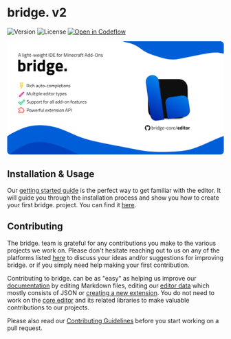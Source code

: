 # bridge. v2

<img alt="Version" src="https://img.shields.io/github/v/release/bridge-core/editor?style=flat&height=40&label=Version&message=Test&color=121212&labelColor=005bc9" height="20" > <img alt="License" src="https://img.shields.io/static/v1?style=flat&height=40&label=License&message=GPL-3.0&color=121212&labelColor=005bc9" height="20" > <a href="https://pr.new/github.com/bridge-core/editor/tree/dev" target="_blank">
<img alt="Open in Codeflow" src="https://developer.stackblitz.com/img/open_in_codeflow_small.svg" >
</a>

<a href="https://bridge-core.app/">
    <img src="./public/img/social-preview-rounded.png">
</a>

## Installation & Usage

Our [getting started guide](https://bridge-core.app/guide/) is the perfect way to get familiar with the editor. It will guide you through the installation process and show you how to create your first bridge. project. You can find it [here](https://bridge-core.app/guide/).

## Contributing

The bridge. team is grateful for any contributions you make to the various projects we work on.
Please don't hesitate reaching out to us on any of the platforms listed [here](https://bridge-core.app/guide/community.html) to discuss your ideas and/or suggestions for improving bridge. or if you simply need help making your first contribution.

Contributing to bridge. can be as "easy" as helping us improve our [documentation](https://github.com/bridge-core/docs/) by editing Markdown files, editing our [editor data](https://github.com/bridge-core/editor-packages/) which mostly consists of JSON or [creating a new extension](/extensions/). You do not need to work on the [core editor](https://github.com/bridge-core/editor/) and its related libraries to make valuable contributions to our projects.

Please also read our [Contributing Guidelines](./CONTRIBUTING.md) before you start working on a pull request.
